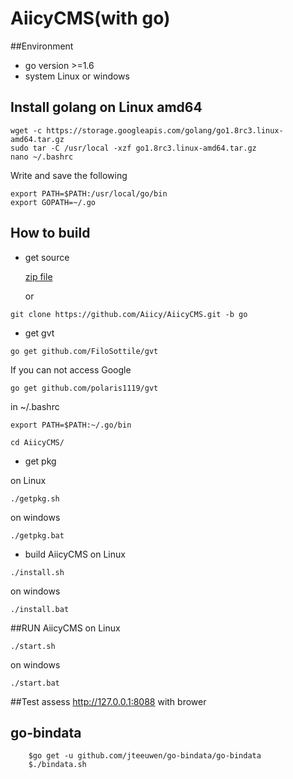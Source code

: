 AiicyCMS(with go)
===========
##Environment
* go version >=1.6
* system Linux or windows

## Install golang on Linux amd64
```
wget -c https://storage.googleapis.com/golang/go1.8rc3.linux-amd64.tar.gz
sudo tar -C /usr/local -xzf go1.8rc3.linux-amd64.tar.gz
nano ~/.bashrc
```
Write and save the following
```
export PATH=$PATH:/usr/local/go/bin
export GOPATH=~/.go
```
## How to build

* get source

  [zip file](https://github.com/Aiicy/AiicyCMS/archive/go.zip)
  
  or
```
git clone https://github.com/Aiicy/AiicyCMS.git -b go
```
* get gvt
```
go get github.com/FiloSottile/gvt
```
If you can not access Google
```
go get github.com/polaris1119/gvt
```
in ~/.bashrc
```
export PATH=$PATH:~/.go/bin
```
```
cd AiicyCMS/
```
* get pkg

on Linux
```
./getpkg.sh
```
on windows
```
./getpkg.bat
```
* build AiicyCMS
on Linux
```
./install.sh
```
on windows
```
./install.bat
```
##RUN AiicyCMS
on Linux
```
./start.sh
```
on windows
```
./start.bat
```
##Test
assess http://127.0.0.1:8088 with brower

## go-bindata
```shell
	$go get -u github.com/jteeuwen/go-bindata/go-bindata
	$./bindata.sh
```

